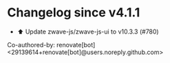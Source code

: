 # Changelog since v4.1.1
- ⬆️ Update zwave-js/zwave-js-ui to v10.3.3 (#780)

Co-authored-by: renovate[bot] <29139614+renovate[bot]@users.noreply.github.com> 
